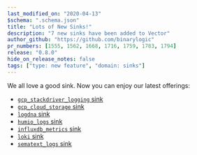 ```yaml
---
last_modified_on: "2020-04-13"
$schema: ".schema.json"
title: "Lots of New Sinks!"
description: "7 new sinks have been added to Vector"
author_github: "https://github.com/binarylogic"
pr_numbers: [1555, 1562, 1668, 1716, 1759, 1783, 1794]
release: "0.8.0"
hide_on_release_notes: false
tags: ["type: new feature", "domain: sinks"]
---
```


We all love a good sink. Now you can enjoy our latest offerings:

- [`gcp_stackdriver_logging` sink][docs.sinks.gcp_stackdriver_logs]
- [`gcp_cloud_storage` sink][docs.sinks.gcp_cloud_storage]
- [`logdna` sink][docs.sinks.logdna]
- [`humio_logs` sink][docs.sinks.humio_logs]
- [`influxdb_metrics` sink][docs.sinks.influxdb_metrics]
- [`loki` sink][docs.sinks.loki]
- [`sematext_logs` sink][docs.sinks.sematext_logs]

[docs.sinks.gcp_cloud_storage]: /docs/reference/sinks/gcp_cloud_storage/
[docs.sinks.gcp_stackdriver_logs]: /docs/reference/sinks/gcp_stackdriver_logs/
[docs.sinks.humio_logs]: /docs/reference/sinks/humio_logs/
[docs.sinks.influxdb_metrics]: /docs/reference/sinks/influxdb_metrics/
[docs.sinks.logdna]: /docs/reference/sinks/logdna/
[docs.sinks.loki]: /docs/reference/sinks/loki/
[docs.sinks.sematext_logs]: /docs/reference/sinks/sematext_logs/
